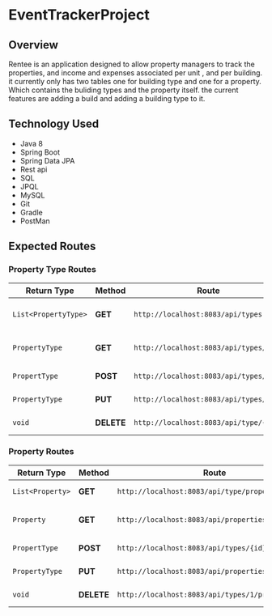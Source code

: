 # EventTrackerProject

## Overview

Rentee is an application designed to allow property managers to track the properties, and income and expenses associated per unit , and per building. it
currently only has two tables one for building type and one for a property. Which contains the buliding types and the property itself. the current features are
adding a build and adding a building type to it. 



## Technology Used

* Java 8
* Spring Boot
* Spring Data JPA
* Rest api
* SQL
* JPQL
* MySQL
* Git
* Gradle
* PostMan

## Expected Routes

### Property Type Routes

|      Return Type       |   Method   |                    Route                                |       Functionality       |
|------------------------|------------|---------------------------------------------------------|---------------------------|
| `List<PropertyType>`     | **GET**    | `http://localhost:8083/api/types           `                | *Find all Property Types*    |
| `PropertyType`           | **GET**    | `http://localhost:8083/api/types/{id}`                     | *Find a ProperyType by ID* |
| `PropertType`           | **POST**   | `http://localhost:8083/api/types/`                          | *Create New PropertyType*   |
| `PropertyType`           | **PUT**    | `http://localhost:8083/api/types/{id}`                      | *Update ProperType*       |
| `void`                 | **DELETE** | `http://localhost:8083/api/type/{id}`                        |  *Delete PropertyType*      |


###  Property Routes

|      Return Type       |   Method   |                    Route                                |       Functionality       |
|------------------------|------------|---------------------------------------------------------|---------------------------|
| `List<Property>`         | **GET**    | `http://localhost:8083/api/type/properties`                | *Find all Propertys*    |
| `Property`              | **GET**    | `http://localhost:8083/api/properties/{id}`                | *Find a Property by ID* |
| `PropertType`           | **POST**   | `http://localhost:8083/api/types/{id}/properties`           | *Create New Property*   |
| `PropertyType`           | **PUT**    | `http://localhost:8083/api/properties/{id}`               | *Update ProperType*       |
| `void`                 | **DELETE** | `http://localhost:8083/api/types/1/properties/4`            |  *Delete PropertyType*      |